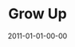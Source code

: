 ---
layout: message
category: message
series: "Grow Up"
title: "Grow Up"
date: 2011-01-01-00-00
message_id: 651
audio: "http://s3.amazonaws.com/crossroadsaudiomessages/growup.mp3"
audio-duration: "39:44"
program: "http://s3.amazonaws.com/crossroads-media/media/legacy/documents/01_01-02_11Program.pdf"
description: "Brian Tome talks about what a life of growth looks like."
video: "https://s3.amazonaws.com/crossroadsvideomessages/growup.mp4"
video-duration: "39:49"
video-image: "http://s3.amazonaws.com/crossroads-media/images/legacy/content/growupstill.jpg"
explicit: false
---